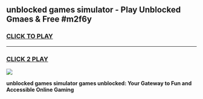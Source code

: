 
## unblocked games simulator - Play Unblocked Gmaes & Free #m2f6y
<h3>
<a href="https://news.freeplayer.one?title=unblocked_games_simulator&ref=03M">CLICK TO PLAY</a></h3>
<hr>

<h3>
<a href="https://news.freeplayer.one?title=unblocked_games_simulator&ref=03M">CLICK 2 PLAY</a>
  
</h3>

<a href="https://news.freeplayer.one?title=unblocked_games_simulator&ref=03M"><img src="https://clearcache.store/games.png"></a>


**unblocked games simulator games unblocked: Your Gateway to Fun and Accessible Online Gaming**
